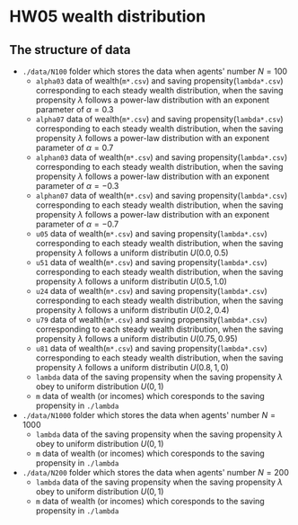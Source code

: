 # HW05 wealth distribution

## The structure of data
- `./data/N100` folder which stores the data when agents' number $N = 100$ 
    - `alpha03` data of wealth(`m*.csv`) and saving propensity(`lambda*.csv`) corresponding to each steady wealth distribution, when the saving propensity $\lambda$  follows a power-law distribution with an exponent parameter of $\alpha = 0.3$ 
    - `alpha07` data of wealth(`m*.csv`) and saving propensity(`lambda*.csv`) corresponding to each steady wealth distribution, when the saving propensity $\lambda$ follows a power-law distribution with an exponent parameter of $\alpha = 0.7$  
    - `alphan03` data of wealth(`m*.csv`) and saving propensity(`lambda*.csv`) corresponding to each steady wealth distribution, when the saving propensity $\lambda$ follows a power-law distribution with an exponent parameter of $\alpha = -0.3$  
    - `alphan07` data of wealth(`m*.csv`) and saving propensity(`lambda*.csv`) corresponding to each steady wealth distribution, when the saving propensity $\lambda$ follows a power-law distribution with an exponent parameter of $\alpha = -0.7$  
    - `u05` data of wealth(`m*.csv`) and saving propensity(`lambda*.csv`) corresponding to each steady wealth distribution, when the saving propensity $\lambda$ follows a uniform distributin $U(0.0,0.5)$ 
    - `u51` data of wealth(`m*.csv`) and saving propensity(`lambda*.csv`) corresponding to each steady wealth distribution, when the saving propensity $\lambda$ follows a uniform distributin $U(0.5,1.0)$ 
    - `u24` data of wealth(`m*.csv`) and saving propensity(`lambda*.csv`) corresponding to each steady wealth distribution, when the saving propensity $\lambda$ follows a uniform distributin $U(0.2,0.4)$ 
    - `u79` data of wealth(`m*.csv`) and saving propensity(`lambda*.csv`) corresponding to each steady wealth distribution, when the saving propensity $\lambda$ follows a uniform distributin $U(0.75,0.95)$ 
    - `u81` data of wealth(`m*.csv`) and saving propensity(`lambda*.csv`) corresponding to each steady wealth distribution, when the saving propensity $\lambda$ follows a uniform distributin $U(0.8,1,0)$ 
    - `lambda` data of the saving propensity when the saving propensity $\lambda$ obey to uniform distribution $U(0,1)$
    - `m` data of wealth (or incomes) which coresponds to the saving propensity in `./lambda`
- `./data/N1000` folder which stores the data when agents' number $N =1000$ 
    - `lambda` data of the saving propensity when the saving propensity $\lambda$ obey to uniform distribution $U(0,1)$
    - `m` data of wealth (or incomes) which coresponds to the saving propensity in `./lambda`
- `./data/N200` folder which stores the data when agents' number $N = 200$ 
    - `lambda` data of the saving propensity when the saving propensity $\lambda$ obey to uniform distribution $U(0,1)$
    - `m` data of wealth (or incomes) which coresponds to the saving propensity in `./lambda`


